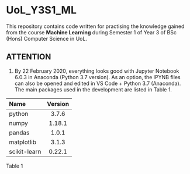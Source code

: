 # UoL_Y3S1_ML

This repository contains code written for practising the knowledge gained from the course **Machine Learning** during Semester 1 of Year 3 of BSc (Hons) Computer Science in UoL.

## ATTENTION

1. By 22 February 2020, everything looks good with Jupyter Notebook 6.0.3 in Anaconda (Python 3.7 version). As an option, the IPYNB files can also be opened and edited in VS Code + Python 3.7 (Anaconda). The main packages used in the development are listed in Table 1.

| Name | Version |
| :-- | :--: |
| python | 3.7.6 |
| numpy | 1.18.1 |
| pandas | 1.0.1 |
| matplotlib | 3.1.3 |
| scikit-learn | 0.22.1 |

Table 1